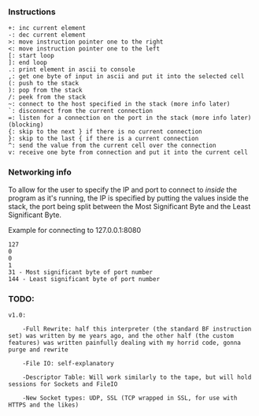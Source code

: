 ### Instructions
```
+: inc current element
-: dec current element
>: move instruction pointer one to the right
<: move instruction pointer one to the left
[: start loop
]: end loop
.: print element in ascii to console
,: get one byte of input in ascii and put it into the selected cell
(: push to the stack
): pop from the stack
/: peek from the stack
~: connect to the host specified in the stack (more info later)
`: disconnect from the current connection
=: listen for a connection on the port in the stack (more info later) (blocking)
{: skip to the next } if there is no current connection
}: skip to the last { if there is a current connection
^: send the value from the current cell over the connection
v: receive one byte from connection and put it into the current cell
```

### Networking info

To allow for the user to specify the IP and port to connect to *inside* the program as it's running, the IP is specified by putting the values inside the stack, the port being split between the Most Significant Byte and the Least Significant Byte.

Example for connecting to 127.0.0.1:8080
```
127
0
0
1
31 - Most significant byte of port number
144 - Least significant byte of port number
```

### TODO:

```
v1.0:

    -Full Rewrite: half this interpreter (the standard BF instruction set) was written by me years ago, and the other half (the custom features) was written painfully dealing with my horrid code, gonna purge and rewrite

    -File IO: self-explanatory

    -Descriptor Table: Will work similarly to the tape, but will hold sessions for Sockets and FileIO

    -New Socket types: UDP, SSL (TCP wrapped in SSL, for use with HTTPS and the likes)
```